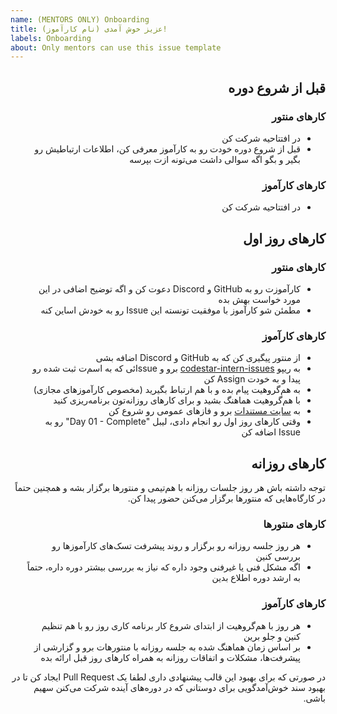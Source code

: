 ```yaml
---
name: (MENTORS ONLY) Onboarding
title: (نام کارآموز) عزیز خوش آمدی!
labels: Onboarding
about: Only mentors can use this issue template
---
```

<div dir="rtl">


## قبل از شروع دوره

### کارهای منتور

- در افتتاحیه شرکت کن
- قبل از شروع دوره خودت رو به کارآموز معرفی کن، اطلاعات ارتباطیش رو بگیر و بگو اگه سوالی داشت می‌تونه ازت بپرسه

### کار‌های کارآموز

- در افتتاحیه شرکت کن

## کار‌های روز اول

### کار‌های منتور

- کارآموزت رو به GitHub و Discord دعوت کن و اگه توضیح اضافی در این مورد خواست بهش بده
- مطمئن شو کارآموز با موفقیت تونسته این Issue رو به خودش اساین کنه

### کار‌های کارآموز

- از منتور پیگیری کن که به GitHub و Discord اضافه بشی
- به ریپو [codestar-intern-issues](https://github.com/Star-Academy/codestar-intern-issues/issues/) برو و Issueئی که به اسم‌ت ثبت شده رو پیدا و به خودت Assign کن
- به هم‌گروهیت پیام بده و با هم ارتباط بگیرید (مخصوص کارآموزهای مجازی)
- با هم‌گروهیت هماهنگ بشید و برای کارهای روزانه‌تون برنامه‌ریزی کنید
- به [سایت مستندات](https://star-academy.github.io/codestar-documents/) برو و فازهای عمومی رو شروع کن
- وقتی کار‌های روز اول رو انجام دادی، لیبل "Day 01 - Complete" رو به Issue اضافه کن

## کار‌های روزانه

توجه داشته باش هر روز جلسات روزانه با هم‌تیمی و منتور‌ها برگزار بشه و همچنین حتماً در کارگاه‌هایی که منتور‌ها برگزار می‌کنن حضور پیدا کن.

### کار‌های منتورها

- هر روز جلسه روزانه رو برگزار و روند پیشرفت تسک‌های کارآموزها رو بررسی کنین
- اگه مشکل فنی یا غیرفنی وجود داره که نیاز به بررسی بیشتر دوره داره، حتماً به ارشد دوره اطلاع بدین

### کار‌های کارآموز

- هر روز با هم‌گروهیت از ابتدای شروع کار برنامه کاری روز رو با هم تنظیم کنین و جلو برین
- بر اساس زمان هماهنگ شده به جلسه روزانه با منتورهات برو و گزارشی از پیشرفت‌ها، مشکلات و اتفاقات روزانه به همراه کارهای روز قبل ارائه بده



در صورتی که برای بهبود این قالب پیشنهادی داری لطفا یک Pull Request ایجاد کن تا در بهبود سند خوش‌آمدگویی برای دوستانی که در دوره‌های آینده شرکت می‌کنن سهیم باشی.

</div>
